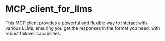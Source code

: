 # MCP_client_for_llms
This MCP client provides a powerful and flexible way to interact with various LLMs, ensuring you get the responses in the format you need, with robust failover capabilities.
